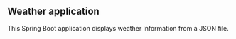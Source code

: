 ## Weather application

This Spring Boot application displays weather information from a JSON file.

